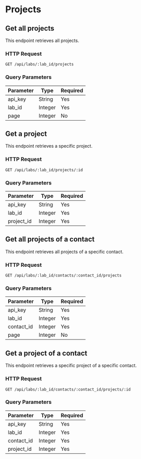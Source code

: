 # Projects

## Get all projects

This endpoint retrieves all projects.

### HTTP Request

`GET /api/labs/:lab_id/projects`

### Query Parameters

Parameter | Type    | Required
--------- | ----    | --------
api_key   | String  | Yes
lab_id    | Integer | Yes
page      | Integer | No

## Get a project

This endpoint retrieves a specific project.

### HTTP Request

`GET /api/labs/:lab_id/projects/:id`

### Query Parameters

Parameter   | Type    | Required
---------   | ----    | --------
api_key     | String  | Yes
lab_id      | Integer | Yes
project_id  | Integer | Yes

## Get all projects of a contact

This endpoint retrieves all projects of a specific contact.

### HTTP Request

`GET /api/labs/:lab_id/contacts/:contact_id/projects`

### Query Parameters

Parameter  | Type    | Required
---------  | ----    | --------
api_key    | String  | Yes
lab_id     | Integer | Yes
contact_id | Integer | Yes
page       | Integer | No

## Get a project of a contact

This endpoint retrieves a specific project of a specific contact.

### HTTP Request

`GET /api/labs/:lab_id/contacts/:contact_id/projects/:id`

### Query Parameters

Parameter  | Type    | Required
---------  | ----    | --------
api_key    | String  | Yes
lab_id     | Integer | Yes
contact_id | Integer | Yes
project_id | Integer | Yes
